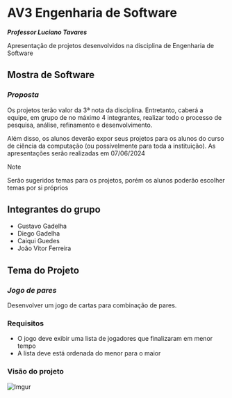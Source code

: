 # AV3 Engenharia de Software

_**Professor Luciano Tavares**_

Apresentação de projetos desenvolvidos na disciplina de Engenharia de Software

## Mostra de Software

### _Proposta_

Os projetos terão valor da 3ª nota da disciplina. Entretanto, caberá a equipe, em grupo de no máximo 4 integrantes,
realizar todo o processo de pesquisa, análise, refinamento e desenvolvimento.

Além disso, os alunos deverão expor seus projetos para os alunos do curso de ciência da computação
(ou possívelmente para toda a instituição). As apresentações serão realizadas em 07/06/2024

> [!NOTE]
> Serão sugeridos temas para os projetos, porém os alunos poderão escolher temas por si próprios

## Integrantes do grupo

- Gustavo Gadelha
- Diego Gadelha
- Caiqui Guedes
- João Vitor Ferreira

## Tema do Projeto

### _Jogo de pares_

Desenvolver um jogo de cartas para combinação de pares.

### Requisitos

- O jogo deve exibir uma lista de jogadores que finalizaram em menor tempo
- A lista deve está ordenada do menor para o maior

### Visão do projeto

![Imgur](https://i.imgur.com/HMB5I4g.png)
